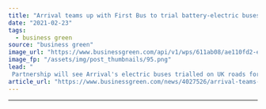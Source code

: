 ```yaml
---
title: "Arrival teams up with First Bus to trial battery-electric buses on UK roads"
date: "2021-02-23"
tags: 
  - business green
source: "business green"
image_url: "https://www.businessgreen.com/api/v1/wps/611ab08/ae110fd2-e61f-48e1-8d54-4572e0357fd4/2/Arrival-First-Bus-shorter-street-view-185x114.png"
image_fp: "/assets/img/post_thumbnails/95.png"
lead: "
 Partnership will see Arrival's electric buses trialled on UK roads for the first time later this year ..."
article_url: "https://www.businessgreen.com/news/4027526/arrival-teams-bus-trial-battery-electric-buses-uk-roads"
---
```


---
